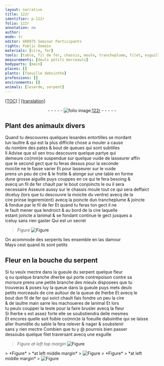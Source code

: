 ```yaml
---
layout: narrative
title: 122r
identifier: p-122r
folio: 122r
annotation: no
author:
mode: tc
editor: GR8975 Seminar Participants
rights: Public Domain
materials: [cire, fer]
tools: [table, fil de fer, chassis, moule, trancheplume, filet, esguille]
measurements: [deulx petits morceaulx]
bodyparts: [main]
places: []
plants: [foeuille dabsinthe]
professions: []
environments: []
animals: [lesarde, serpent]
---
```


<p><a href="{{ site.baseurl }}/diplomatic/" target="_blank">[TOC]</a> | <a href="{{ site.baseurl }}/texts/p-122r_tl/ target="_blank"">[translation]</a></p><div class="folio" align="center">- - - - - <a href="http://gallica.bnf.fr/ark:/12148/btv1b10500001g/f249.item.r=" target="_blank"><img src="https://cu-mkp.github.io/2017-workshop-edition/assets/photo-icon.png" alt="folio image: " style="display:inline-block; margin-bottom:-3px;"/>122r</a> - - - - - </div>  
  

## Plant des animaulx divers

 
Quand tu descouvres quelques <span class="al">lesarde</span>s entortilles se mordant<br/> lun laultre <span class="del">&</span> qui est la plus difficile chose a mouler a cause<br/> du nombre des pates & bout de queues qui sont subtilles<br/> <span class="del">Il</span> Advise que sil sen <span class="del">trou</span> descouvre quelque partye qui<br/> demeure co{mm}e suspendue sur quelque vuide de lasseurer affin<br/> que le second gect que tu feras dessus pour la seconde<br/> moictie ne le fasse varier Et pour lasseurer sur le vuide<br/> prens un peu de <span class="m">cire</span> & le frotte & alonge sur une <span class="tl">table</span> en forme<br/> dune grosse aiguille puys couppes en ce qui te fera besoing &<br/> avecq un <span class="tl">fil de <span class="m">fer</span></span> chault par le bout conjoincts le ou il sera<br/> necessaire Asseure aussy sur le <span class="del"><span class="tl">chassis</span></span> <span class="add"><span class="tl">moule</span></span> tout ce qui sera deffaict<br/> diceluy (lors que tu descouvre la moictie du ventre) avecq de la<br/> <span class="m">cire</span> prinse legerem{ent} avecq la poincte dun <span class="tl">trancheplume</span> & joincte<br/> & fondue par le <span class="tl">fil de <span class="m">fer</span></span> Et quand tu feras ton gect il ne<br/> le fault mener qua lendroict & au bord de la <span class="m">cire</span> laquelle<br/> estant joincte a lanimal & se fondant continue le gect jusques a<br/> iceluy sans rien gaster Qui est un secret
 
> *Figure*
> <a href="https://drive.google.com/open?id=0B9-oNrvWdlO5TVo3Y3lKWjA0dXM" target="_blank"><img src="https://cu-mkp.github.io/GR8975-edition/assets/photo-icon.png" alt="Figure" style="display:inline-block; margin-bottom:-3px;"/></a>
 
 On acommode des <span class="al">serpent</span>s lies ensemble en las damour<br/> Mays cest quand ils sont petits

 
  

## Fleur en la bouche du <span class="al">serpent</span>

 
 Si tu veulx mectre dans la gueule du <span class="al">serpent</span> quelque fleur<br/> <span class="del">q</span> ou quelque branche dherbe qui porte contrepoison contre sa<br/> morsure prens une petite branche des mieulx disposees que tu<br/> trouveras & poses luy la queue dans la gueule puys mets <span class="ms">deulx<br/> petits morceaulx</span> de <span class="m">cire</span> aultour de la queue de lherbe Et avecq le<br/> bout dun <span class="tl">fil de <span class="del">fer</span></span> qui soict chault fais fondre un peu la <span class="m">cire</span><br/> & de laultre <span class="bp">main</span> sarre les machoueres de lanimal Et lors<br/> tu peulx coupper la teste pour la faire brusler avecq la fleur<br/> Si lherbe <span class="del">s</span> est assez forte elle se soubstiendra delle mesmes<br/> Et encores quelle soit foible co{mm}e la <span class="pa">foeuille dabsinthe</span> qui se laisse<br/> aller lhumidite du sable la fera relever & nager & soubstenir<br/> sans y rien mectre Combien que tu y @ pourrois bien passer<br/> dessoubs quelque <span class="tl">filet</span> traversant avecq une <span class="tl">esguille</span>
 
> *Figure*
> *at left top margin*
> <a href="https://drive.google.com/open?id=0B9-oNrvWdlO5ZDJlZ0g5OXNKeDQ" target="_blank"><img src="https://cu-mkp.github.io/GR8975-edition/assets/photo-icon.png" alt="Figure" style="display:inline-block; margin-bottom:-3px;"/></a>
 <span class="del"> 
> *Figure*
> *at left middle margin*
> <a href="https://drive.google.com/open?id=0B9-oNrvWdlO5UDgyYnNSZnlndjg" target="_blank"><img src="https://cu-mkp.github.io/GR8975-edition/assets/photo-icon.png" alt="Figure" style="display:inline-block; margin-bottom:-3px;"/></a>
 </span> <span class="del"> 
> *Figure*
> *at left middle margin*
> <a href="https://drive.google.com/open?id=0B9-oNrvWdlO5elo4VzJZRUppOWc" target="_blank"><img src="https://cu-mkp.github.io/GR8975-edition/assets/photo-icon.png" alt="Figure" style="display:inline-block; margin-bottom:-3px;"/></a>
 </span> 
